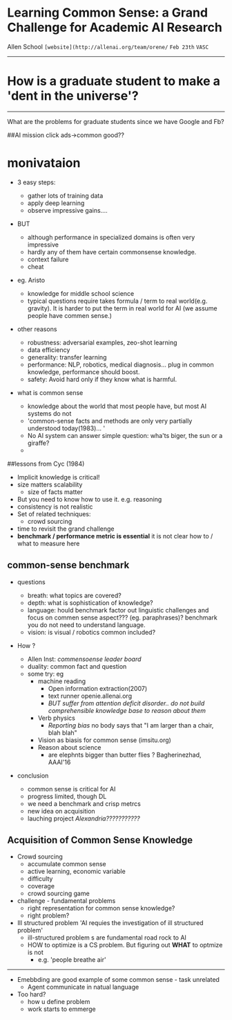 # Learning Common Sense: a Grand Challenge for Academic AI Research
Allen School `[website](http://allenai.org/team/orene/` `Feb 23th` `VASC`

---
# How is a graduate student to make a 'dent in the universe'?
---

What are the problems for graduate students since we have Google and Fb?

##AI mission
click ads->common good??

# monivataion
- 3 easy steps: 
    + gather lots of training data
    + apply deep learning
    + observe impressive gains....
- BUT
    + although performance in specialized domains is often very impressive
    + hardly any of them have certain commonsense knowledge.
    + context failure
    + cheat
- eg. Aristo
    + knowledge for middle school science
    + typical questions require takes formula / term to real world(e.g. gravity). It is harder to put the term in real world for AI (we assume people have commen sense.)
- other reasons
    + robustness: adversarial examples, zeo-shot learning
    + data efficiency
    + generality: transfer learning
    + performance: NLP, robotics, medical diagnosis... plug in common knowledge, performance should boost.
    + safety: Avoid hard only if they know what is harmful.

- what is common sense 
    + knowledge about the world that most people have, but most AI systems do not
    + 'common-sense facts and methods are only very partially understood today(1983)... '
    + No AI system can answer simple question: wha'ts biger, the sun or a giraffe?
    + 


##lessons from Cyc (1984)
- Implicit knowledge is critical!
- size matters scalability
    + size of facts matter
- But you need to know how to use it. e.g. reasoning
- consistency is not realistic
- Set of related techniques:
    + crowd sourcing
- time to revisit the grand challenge
- __benchmark / performance metric is essential__ it is not clear how to / what to measure here


## common-sense benchmark
- questions
    + breath: what topics are covered?
    + depth: what is sophistication of knowledge?
    + language: hould benchmark factor out linguistic challenges and focus on commen sense aspect??? (eg. paraphrases)? benchmark you do not need to understand language. 
    + vision: is visual / robotics common included?
- How ?
    + Allen Inst: _commensoense leader board_
    + duality: common fact and question
    + some try: eg
        * machine reading
            - Open information extraction(2007)
            - text runner openie.allenai.org
            - _BUT suffer from attention deficit disorder.. do not build comprehensible knowledge base to reason about them_
        * Verb physics
            - _Reporting bias_ no body says that "I am larger than a chair, blah blah"
        * Vision as biasis for common sense (imsitu.org)
        * Reason about science
            - are elephnts bigger than butter flies ? Bagherinezhad, AAAI'16

- conclusion
    + common sense is critical for AI
    + progress limited, though DL 
    + we need a benchmark and crisp metrcs
    + new idea on acquisition
    + lauching project _Alexandria???????????_

## Acquisition of Common Sense Knowledge
- Crowd sourcing
    + accumulate common sense
    + active learning, economic variable
    + difficulty
    + coverage
    + crowd sourcing game
- challenge - fundamental problems
    + right representation for common sense knowledge?
    + right problem?
- Ill structured problem
    'AI requies the investigation of ill structured problem'
    + ill-structured problem s are fundamental road rock to AI
    + HOW to optimize is a CS problem. But figuring out __WHAT__ to optmize is not 
        * e.g. 'people breathe air'

---
- Emebbding are good example of some common sense - task unrelated
    +   Agent communicate in natual language
- Too hard?
    + how u define problem
    + work starts to emmerge 





